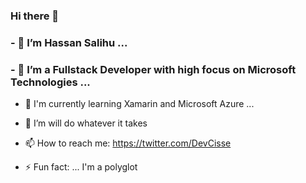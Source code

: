 ### Hi there 👋

### - 🔭 I’m Hassan Salihu ...
### - 🌱 I’m a Fullstack Developer with high focus on Microsoft Technologies  ...
- 🌱 I'm currently learning Xamarin and Microsoft Azure ...

- 🤔 I’m will do whatever it takes 

- 📫 How to reach me: https://twitter.com/DevCisse
- ⚡ Fun fact: ...  I'm a polyglot

<!--
**DevCisse/DevCisse** is a ✨ _special_ ✨ repository because its `README.md` (this file) appears on your GitHub profile.

Here are some ideas to get you started:


-->
